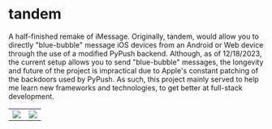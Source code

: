 # tandem

A half-finished remake of iMessage. Originally, tandem, would allow you to directly "blue-bubble" message iOS devices from an Android or Web device through the use of a modified PyPush backend. Although, as of 12/18/2023, the current setup allows you to send "blue-bubble" messages, the longevity and future of the project is impractical due to Apple's constant patching of the backdoors used by PyPush. As such, this project mainly served to help me learn new frameworks and technologies, to get better at full-stack development.

<table align="center">
  <tr>
    <td><img src="https://github.com/pranavbhuv/tandem-messaging/assets/29443930/e8cc775b-b231-44d8-9dc1-cc62974fb711"></td>
    <td><img src="https://github.com/pranavbhuv/tandem-messaging/assets/29443930/d6d6550b-4efc-4420-9139-180c92f791ad"></td>
  </tr>
</table>

